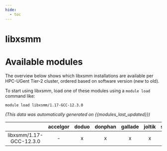 ```yaml
---
hide:
  - toc
---
```


libxsmm
=======

# Available modules


The overview below shows which libxsmm installations are available per HPC-UGent Tier-2 cluster, ordered based on software version (new to old).

To start using libxsmm, load one of these modules using a `module load` command like:

```shell
module load libxsmm/1.17-GCC-12.3.0
```

*(This data was automatically generated on {{modules_last_updated}})*  

| |accelgor|doduo|donphan|gallade|joltik|shinx|
| :---: | :---: | :---: | :---: | :---: | :---: | :---: |
|libxsmm/1.17-GCC-12.3.0|-|x|x|x|x|x|
